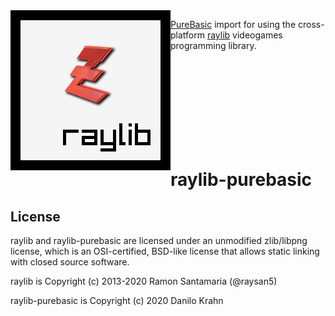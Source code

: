 ﻿<img align="left" src="https://github.com/D-a-n-i-l-o/raylib-purebasic/blob/master/raylib-purebasic.png" width=256>

[PureBasic](https://www.purebasic.com/) import for using the cross-platform [raylib](https://www.raylib.com/) videogames programming library.

<br><br><br><br><br><br><br><br>

# raylib-purebasic

## License

raylib and raylib-purebasic are licensed under an unmodified zlib/libpng license, which is an OSI-certified, BSD-like license that allows static linking with closed source software.

raylib is Copyright (c) 2013-2020 Ramon Santamaria (@raysan5)

raylib-purebasic is Copyright (c) 2020 Danilo Krahn
